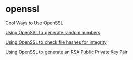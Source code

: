 # openssl
 Cool Ways to Use OpenSSL

[Using OpenSSL to generate random numbers](/01-generate_random_numbers.md)

[Using OpenSSL to check file hashes for integrity](/02-check_file_hash.md)

[Using OpenSSL to generate an RSA Public Private Key Pair](/03-working_with_rsa_key_pairs.md)
